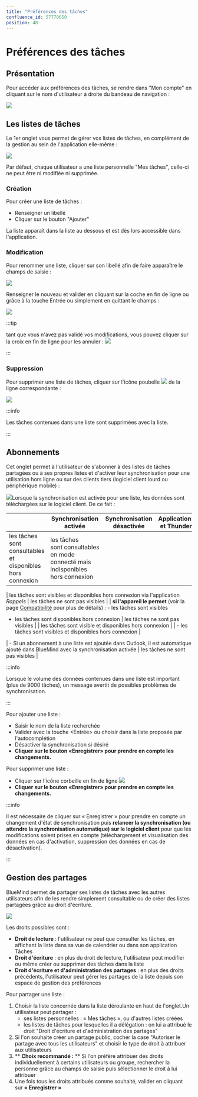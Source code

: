 ```yaml
---
title: "Préférences des tâches"
confluence_id: 57770650
position: 48
---
```

# Préférences des tâches


## Présentation

Pour accéder aux préférences des tâches, se rendre dans "Mon compte" en cliquant sur le nom d'utilisateur à droite du bandeau de navigation :

![](../../attachments/57770060/57770071.png)


## Les listes de tâches

Le 1er onglet vous permet de gérer vos listes de tâches, en complément de la gestion au sein de l'application elle-même :

![](../../attachments/57770650/57770663.png)

Par défaut, chaque utilisateur a une liste personnelle "Mes tâches", celle-ci ne peut être ni modifiée ni supprimée.

### Création

Pour créer une liste de tâches :

- Renseigner un libellé
- Cliquer sur le bouton "Ajouter"


La liste apparaît dans la liste au dessous et est dès lors accessible dans l'application.

### Modification

Pour renommer une liste, cliquer sur son libellé afin de faire apparaître le champs de saisie :

![](../../attachments/57770650/57770661.png)

Renseigner le nouveau et valider en cliquant sur la coche en fin de ligne ou grâce à la touche Entrée ou simplement en quittant le champs :

![](../../attachments/57770650/57770659.png)


:::tip

tant que vous n'avez pas validé vos modifications, vous pouvez cliquer sur la croix en fin de ligne pour les annuler : ![](../../attachments/57770650/57770657.png)

:::

### Suppression

Pour supprimer une liste de tâches, cliquer sur l'icône poubelle ![](../../attachments/57769989/69896481.png) de la ligne correspondante :

![](../../attachments/57770650/57770656.png)


:::info

Les tâches contenues dans une liste sont supprimées avec la liste.

:::

## Abonnements

Cet onglet permet à l'utilisateur de s'abonner à des listes de tâches partagées ou à ses propres listes et d'activer leur synchronisation pour une utilisation hors ligne ou sur des clients tiers (logiciel client lourd ou périphérique mobile) :

![](../../attachments/57770650/57770654.png)Lorsque la synchronisation est activée pour une liste, les données sont téléchargées sur le logiciel client. De ce fait :

|  | Synchronisation activée | Synchronisation désactivée | Application web et Thunderbird | EAS iOS | EAS (autres) | DAV | Outlook |
| --- | --- | --- | --- | --- | --- | --- | --- |
| les tâches sont consultables et disponibles hors connexion | les tâches sont consultables en mode connecté mais indisponibles hors connexion |
| 
les tâches sont visibles et disponibles hors connexion via l'application *Rappels*
 | les tâches ne sont pas visibles |
| 
**si l'appareil le permet** (voir la page [Compatibilité](/FAQ_Foire_aux_questions_/Compatibilité/) pour plus de détails) :
- les tâches sont visibles
- les tâches sont disponibles hors connexion
 | 
les tâches ne sont pas visibles
 |
| les tâches sont visible et disponibles hors connexion |
| - les tâches sont visibles et disponibles hors connexion | 


 | - Si un abonnement à une liste est ajoutée dans Outlook, il est automatique ajouté dans BlueMind avec la synchronisation activée | les tâches ne sont pas visibles |


:::info

Lorsque le volume des données contenues dans une liste est important (plus de 9000 tâches), un message avertit de possibles problèmes de synchronisation.

:::

Pour ajouter une liste :

- Saisir le nom de la liste recherchée
- Valider avec la touche &lt;Entrée> ou choisir dans la liste proposée par l'autocomplétion
- Désactiver la synchronisation si désiré
- **Cliquer sur le bouton «Enregistrer» pour prendre en compte les changements.**


Pour supprimer une liste :

- Cliquer sur l'icône corbeille en fin de ligne ![](../../attachments/57770650/57770664.png)
- **Cliquer sur le bouton «Enregistrer» pour prendre en compte les changements.**


:::info

Il est nécessaire de cliquer sur « Enregistrer » pour prendre en compte un changement d'état de synchronisation puis **relancer la synchronisation (ou attendre la synchronisation automatique) sur le logiciel client** pour que les modifications soient prises en compte (téléchargement et visualisation des données en cas d'activation, suppression des données en cas de désactivation).

:::

## Gestion des partages

BlueMind permet de partager ses listes de tâches avec les autres utilisateurs afin de les rendre simplement consultable ou de créer des listes partagées grâce au droit d'écriture.

![](../../attachments/57770650/57770652.png)

Les droits possibles sont :

- **Droit de lecture** : l'utilisateur ne peut que consulter les tâches, en affichant la liste dans sa vue de calendrier ou dans son application Tâches
- **Droit d'écriture** : en plus du droit de lecture, l'utilisateur peut modifier ou même créer ou supprimer des tâches dans la liste
- **Droit d'écriture et d'administration des partages** : en plus des droits précédents, l'utilisateur peut gérer les partages de la liste depuis son espace de gestion des préférences


Pour partager une liste :

1. Choisir la liste concernée dans la liste déroulante en haut de l'onglet.Un utilisateur peut partager :
    - ses listes personnelles : « Mes tâches », ou d'autres listes créées
    - les listes de tâches pour lesquelles il a délégation : on lui a attribué le droit "Droit d'écriture et d'administration des partages"
2. Si l'on souhaite créer un partage public, cocher la case "Autoriser le partage avec tous les utilisateurs" et choisir le type de droit à attribuer aux utilisateurs
3. ** **Choix recommandé :** ** Si l'on préfère attribuer des droits individuellement à certains utilisateurs ou groupe, rechercher la personne grâce au champs de saisie puis sélectionner le droit à lui attribuer
4. Une fois tous les droits attribués comme souhaité, valider en cliquant sur **« Enregistrer »**


